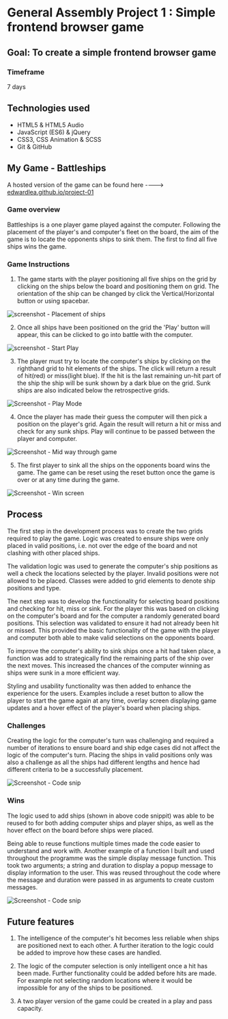 # General Assembly Project 1 : Simple frontend browser game

## Goal: To create a simple frontend browser game
### Timeframe
7 days

## Technologies used

* HTML5 & HTML5 Audio
* JavaScript (ES6) & jQuery
* CSS3, CSS Animation & SCSS
* Git & GitHub

## My Game - Battleships

A hosted version of the game can be found here ----> [edwardlea.github.io/project-01](https://edwardlea.github.io/project-01)

### Game overview
Battleships is a one player game played against the computer. Following the placement of the player's and computer's fleet on the board, the aim of the game is to locate the opponents ships to sink them. The first to find all five ships wins the game.

### Game Instructions
1. The game starts with the player positioning all five ships on the grid by clicking on the ships below the board and positioning them on grid. The orientation of the ship can be changed by click the Vertical/Horizontal button or using spacebar.

![screenshot - Placement of ships](https://user-images.githubusercontent.com/39096986/51031907-01bdbb80-1596-11e9-9362-0d82b07aae44.png)

2. Once all ships have been positioned on the grid the 'Play' button will appear, this can be clicked to go into battle with the computer.

![screenshot - Start Play](https://user-images.githubusercontent.com/39096986/51031879-eb176480-1595-11e9-976e-ca95307c13fd.png)

3. The player must try to locate the computer's ships by clicking on the righthand grid to hit elements of the ships. The click will return a result of hit(red) or miss(light blue). If the hit is the last remaining un-hit part of the ship the ship will be sunk shown by a dark blue on the grid. Sunk ships are also indicated below the retrospective grids.

![Screenshot - Play Mode](https://user-images.githubusercontent.com/39096986/51035269-5b77b300-15a1-11e9-82ca-d8dc0051c88f.png)

4. Once the player has made their guess the computer will then pick a position on the player's grid. Again the result will return a hit or miss and check for any sunk ships. Play will continue to be passed between the player and computer.

![Screenshot - Mid way through game](https://user-images.githubusercontent.com/39096986/51035605-6bdc5d80-15a2-11e9-9223-7927e319575f.png)

5. The first player to sink all the ships on the opponents board wins the game. The game can be reset using the reset button once the game is over or at any time during the game.

![Screenshot - Win screen](https://user-images.githubusercontent.com/39096986/51034760-b01a2e80-159f-11e9-8a0a-e395434b50f3.png)

## Process
The first step in the development process was to create the two grids required to play the game. Logic was created to ensure ships were only placed in valid positions, i.e. not over the edge of the board and not clashing with other placed ships.

The validation logic was used to generate the computer's ship positions as well a check the locations selected by the player. Invalid positions were not allowed to be placed. Classes were added to grid elements to denote ship positions and type.

The next step was to develop the functionality for selecting board positions and checking for hit, miss or sink. For the player this was based on clicking on the computer's board and for the computer a randomly generated board positions. This selection was validated to ensure it had not already been hit or missed. This provided the basic functionality of the game with the player and computer both able to make valid selections on the opponents board.

To improve the computer's ability to sink ships once a hit had taken place, a function was add to strategically find the remaining parts of the ship over the next moves. This  increased the chances of the computer winning as ships were sunk in a more efficient way.

Styling and usability functionality was then added to enhance the experience for the users. Examples include a reset button to allow the player to start the game again at any time, overlay screen displaying game updates and a hover effect of the player's board when placing ships.

### Challenges
Creating the logic for the computer's turn was challenging and required a number of iterations to ensure board and ship edge cases did not affect the logic of the computer's turn. Placing the ships in valid positions only was also a challenge as all the ships had different lengths and hence had different criteria to be a successfully placement.

![Screenshot - Code snip](https://user-images.githubusercontent.com/39096986/54834187-912ecb80-4cb7-11e9-8700-911469ea49d3.png)

### Wins

The logic used to add ships (shown in above code snippit) was able to be reused to for both adding computer ships and player ships, as well as the hover effect on the board before ships were placed.

Being able to reuse functions multiple times made the code easier to understand and work with. Another example of a function I built and used throughout the programme was the simple display message function. This took two arguments; a string and duration to display a popup message to display information to the user. This was reused throughout the code where the message and duration were passed in as arguments to create custom messages.

![Screenshot - Code snip](https://user-images.githubusercontent.com/39096986/55058875-399cb100-5065-11e9-87a1-b68861534a5f.png)


## Future features
1. The intelligence of the computer's hit becomes less reliable when ships are positioned next to each other. A further iteration to the logic could be added to improve how these cases are handled.

2. The logic of the computer selection is only intelligent once a hit has been made. Further functionality could be added before hits are made. For example not selecting random locations where it would be impossible for any of the ships to be positioned.

3. A two player version of the game could be created in a play and pass capacity.
